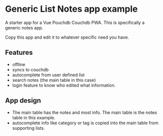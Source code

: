 # Generic List Notes app example

A starter app for a Vue Pouchdb Couchdb PWA. This is specifically a generic notes app.

Copy this app and edit it to whatever specific need you have.


## Features

 - offline
 - syncs to couchdb
 - autocomplete from user defined list
 - search notes (the main table in this case)
 - login feature to know who edited what information.
 
 
## App design

 - The main table has the notes and most info. The main table is the notes table in this example.
 - autocomplete info like category or tag is copied into the main table from supporting lists.
 